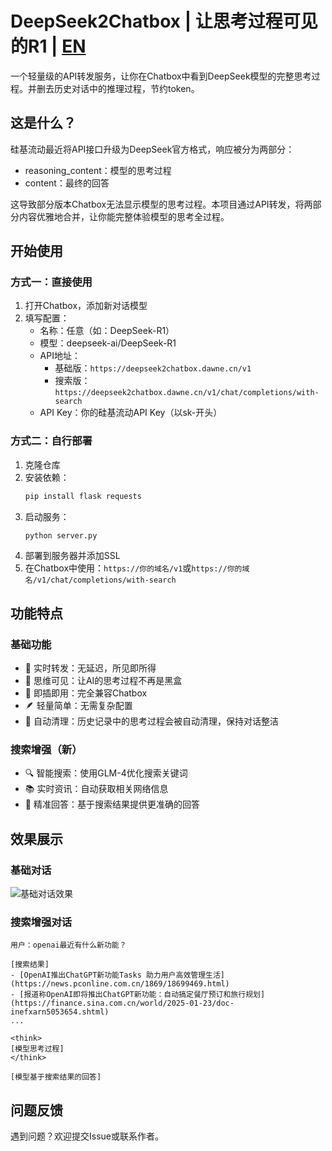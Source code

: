 # DeepSeek2Chatbox | 让思考过程可见的R1 | [EN](README_EN.md)

一个轻量级的API转发服务，让你在Chatbox中看到DeepSeek模型的完整思考过程。并删去历史对话中的推理过程，节约token。

## 这是什么？
硅基流动最近将API接口升级为DeepSeek官方格式，响应被分为两部分：
- reasoning_content：模型的思考过程
- content：最终的回答

这导致部分版本Chatbox无法显示模型的思考过程。本项目通过API转发，将两部分内容优雅地合并，让你能完整体验模型的思考全过程。

## 开始使用

### 方式一：直接使用
1. 打开Chatbox，添加新对话模型
2. 填写配置：
   - 名称：任意（如：DeepSeek-R1）
   - 模型：deepseek-ai/DeepSeek-R1
   - API地址：
     - 基础版：`https://deepseek2chatbox.dawne.cn/v1`
     - 搜索版：`https://deepseek2chatbox.dawne.cn/v1/chat/completions/with-search`
   - API Key：你的硅基流动API Key（以sk-开头）

### 方式二：自行部署
1. 克隆仓库
2. 安装依赖：
   ```bash
   pip install flask requests
   ```
3. 启动服务：
   ```bash
   python server.py
   ```
4. 部署到服务器并添加SSL
5. 在Chatbox中使用：`https://你的域名/v1`或`https://你的域名/v1/chat/completions/with-search`

## 功能特点

### 基础功能
- 🔄 实时转发：无延迟，所见即所得
- 🧠 思维可见：让AI的思考过程不再是黑盒
- 🎯 即插即用：完全兼容Chatbox
- 🪶 轻量简单：无需复杂配置
- 🧹 自动清理：历史记录中的思考过程会被自动清理，保持对话整洁

### 搜索增强（新）
- 🔍 智能搜索：使用GLM-4优化搜索关键词
- 📚 实时资讯：自动获取相关网络信息
- 🎯 精准回答：基于搜索结果提供更准确的回答

## 效果展示

### 基础对话
![基础对话效果](https://github.com/user-attachments/assets/b2003a8a-8839-4b30-b95f-31ca22a89a89)

### 搜索增强对话
```
用户：openai最近有什么新功能？

[搜索结果]
- [OpenAI推出ChatGPT新功能Tasks 助力用户高效管理生活](https://news.pconline.com.cn/1869/18699469.html)
- [报道称OpenAI即将推出ChatGPT新功能：自动搞定餐厅预订和旅行规划](https://finance.sina.com.cn/world/2025-01-23/doc-inefxarn5053654.shtml)
...

<think>
[模型思考过程]
</think>

[模型基于搜索结果的回答]
```

## 问题反馈
遇到问题？欢迎提交Issue或联系作者。
